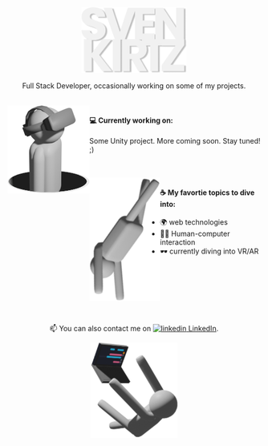 <p align="center">
  <img alt="logo" width="210" src="https://raw.githubusercontent.com/svki0001/svki0001/main/img/logo_github.png">
<p/>
<p align="center">Full Stack Developer, occasionally working on some of my projects.</p>
<br>
<img alt="working on" align="left" src="https://raw.githubusercontent.com/svki0001/svki0001/main/img/vr.png">
<h4>💻 Currently working on:</h4>
<p>Some Unity project. More coming soon. Stay tuned! ;)</p>
<br>
<br>
<img alt="topics" align="left" src="https://raw.githubusercontent.com/svki0001/svki0001/main/img/fly.png">
<h4>☕ My favortie topics to dive into:</h4>
<ul>
  <li>🌍 web technologies</li>
  <li>👩‍💻 Human-computer interaction</li>
  <li>🕶 currently diving into VR/AR</li>
</ul>
<br>
<br>
<br>
<br>
<br>
<br>
<p align="center">
  📫 You can also contact me on <a href="https://www.linkedin.com/in/sven-kirtz" rel="nofollow noreferrer">
    <img alt="linkedin" src="https://i.stack.imgur.com/gVE0j.png"> LinkedIn</a>.
</p>
<p align="center">
  <img src="https://raw.githubusercontent.com/svki0001/svki0001/main/img/fall.png">
</p>
